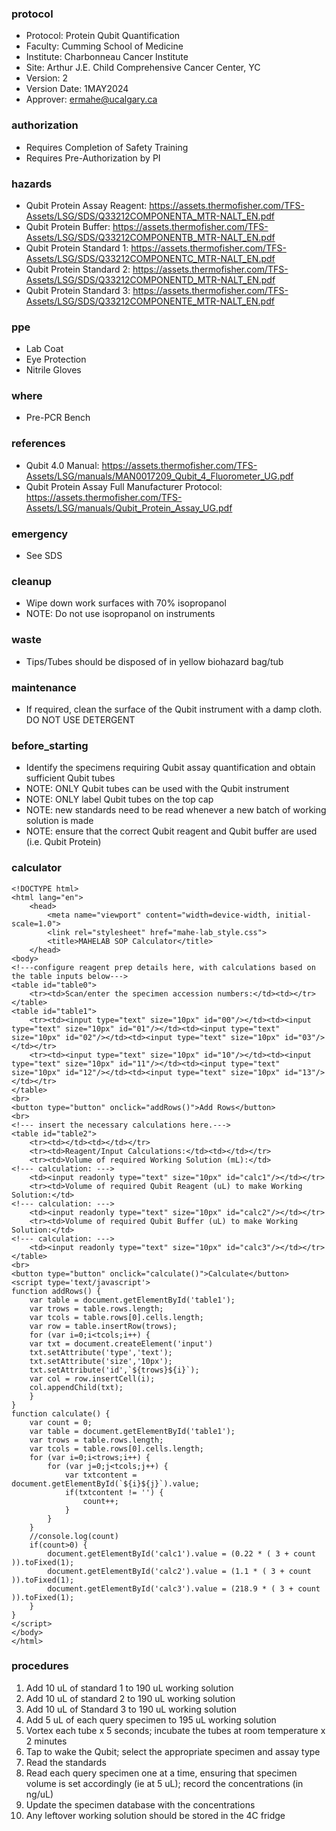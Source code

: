 ### protocol
- Protocol: Protein Qubit Quantification
- Faculty: Cumming School of Medicine
- Institute: Charbonneau Cancer Institute
- Site: Arthur J.E. Child Comprehensive Cancer Center, YC
- Version: 2
- Version Date: 1MAY2024
- Approver: ermahe@ucalgary.ca

### authorization
- Requires Completion of Safety Training
- Requires Pre-Authorization by PI

### hazards
- Qubit Protein Assay Reagent: https://assets.thermofisher.com/TFS-Assets/LSG/SDS/Q33212COMPONENTA_MTR-NALT_EN.pdf
- Qubit Protein Buffer: https://assets.thermofisher.com/TFS-Assets/LSG/SDS/Q33212COMPONENTB_MTR-NALT_EN.pdf
- Qubit Protein Standard 1: https://assets.thermofisher.com/TFS-Assets/LSG/SDS/Q33212COMPONENTC_MTR-NALT_EN.pdf
- Qubit Protein Standard 2: https://assets.thermofisher.com/TFS-Assets/LSG/SDS/Q33212COMPONENTD_MTR-NALT_EN.pdf
- Qubit Protein Standard 3: https://assets.thermofisher.com/TFS-Assets/LSG/SDS/Q33212COMPONENTE_MTR-NALT_EN.pdf

### ppe
- Lab Coat
- Eye Protection
- Nitrile Gloves

### where
- Pre-PCR Bench

### references
- Qubit 4.0 Manual: https://assets.thermofisher.com/TFS-Assets/LSG/manuals/MAN0017209_Qubit_4_Fluorometer_UG.pdf
- Qubit Protein Assay Full Manufacturer Protocol: https://assets.thermofisher.com/TFS-Assets/LSG/manuals/Qubit_Protein_Assay_UG.pdf

### emergency
- See SDS

### cleanup
- Wipe down work surfaces with 70% isopropanol
- NOTE: Do not use isopropanol on instruments

### waste
- Tips/Tubes should be disposed of in yellow biohazard bag/tub

### maintenance
- If required, clean the surface of the Qubit instrument with a damp cloth. DO NOT USE DETERGENT

### before_starting
- Identify the specimens requiring Qubit assay quantification and obtain sufficient Qubit tubes 
- NOTE: ONLY Qubit tubes can be used with the Qubit instrument
- NOTE: ONLY label Qubit tubes on the top cap
- NOTE: new standards need to be read whenever a new batch of working solution is made
- NOTE: ensure that the correct Qubit reagent and Qubit buffer are used (i.e. Qubit Protein)

### calculator
~~~~
<!DOCTYPE html>
<html lang="en">
	<head>
		<meta name="viewport" content="width=device-width, initial-scale=1.0">
		<link rel="stylesheet" href="mahe-lab_style.css">
		<title>MAHELAB SOP Calculator</title>
	</head>
<body>
<!---configure reagent prep details here, with calculations based on the table inputs below--->
<table id="table0">
	<tr><td>Scan/enter the specimen accession numbers:</td><td></tr>
</table>
<table id="table1">
	<tr><td><input type="text" size="10px" id="00"/></td><td><input type="text" size="10px" id="01"/></td><td><input type="text" size="10px" id="02"/></td><td><input type="text" size="10px" id="03"/></td></tr>
	<tr><td><input type="text" size="10px" id="10"/></td><td><input type="text" size="10px" id="11"/></td><td><input type="text" size="10px" id="12"/></td><td><input type="text" size="10px" id="13"/></td></tr>
</table>
<br>
<button type="button" onclick="addRows()">Add Rows</button>
<br>
<!--- insert the necessary calculations here.--->
<table id="table2">
	<tr><td></td><td></td></tr>
	<tr><td>Reagent/Input Calculations:</td><td></td></tr>
	<tr><td>Volume of required Working Solution (mL):</td>
<!--- calculation: --->
	<td><input readonly type="text" size="10px" id="calc1"/></td></tr>
	<tr><td>Volume of required Qubit Reagent (uL) to make Working Solution:</td>
<!--- calculation: --->
	<td><input readonly type="text" size="10px" id="calc2"/></td></tr>
	<tr><td>Volume of required Qubit Buffer (uL) to make Working Solution:</td>
<!--- calculation: --->
	<td><input readonly type="text" size="10px" id="calc3"/></td></tr>
</table>
<br>
<button type="button" onclick="calculate()">Calculate</button>
<script type='text/javascript'>
function addRows() {
    var table = document.getElementById('table1');
    var trows = table.rows.length;
    var tcols = table.rows[0].cells.length;
    var row = table.insertRow(trows);
    for (var i=0;i<tcols;i++) {
	var txt = document.createElement('input')
	txt.setAttribute('type','text');
	txt.setAttribute('size','10px');
	txt.setAttribute('id',`${trows}${i}`);
	var col = row.insertCell(i);
	col.appendChild(txt);
    }
}	
function calculate() {
    var count = 0;
    var table = document.getElementById('table1');
    var trows = table.rows.length;
    var tcols = table.rows[0].cells.length;
    for (var i=0;i<trows;i++) {
        for (var j=0;j<tcols;j++) {
            var txtcontent = document.getElementById(`${i}${j}`).value;
            if(txtcontent != '') {
                count++;
            }
        }
    }
    //console.log(count)
    if(count>0) {
        document.getElementById('calc1').value = (0.22 * ( 3 + count )).toFixed(1);
        document.getElementById('calc2').value = (1.1 * ( 3 + count )).toFixed(1);
        document.getElementById('calc3').value = (218.9 * ( 3 + count )).toFixed(1);
    }
}
</script>
</body>
</html>
~~~~
### procedures
1. Add 10 uL of standard 1 to 190 uL working solution
2. Add 10 uL of standard 2 to 190 uL working solution
3. Add 10 uL of Standard 3 to 190 uL working solution
4. Add 5 uL of each query specimen to 195 uL working solution
5. Vortex each tube x 5 seconds; incubate the tubes at room temperature x 2 minutes
6. Tap to wake the Qubit; select the appropriate specimen and assay type
7. Read the standards
8. Read each query specimen one at a time, ensuring that specimen volume is set accordingly (ie at 5 uL); record the concentrations (in ng/uL)
9. Update the specimen database with the concentrations
10. Any leftover working solution should be stored in the 4C fridge
